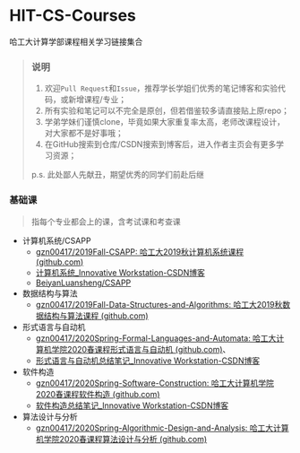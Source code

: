 # HIT-CS-Courses

哈工大计算学部课程相关学习链接集合

> ### 说明
> 1. 欢迎`Pull Request`和`Issue`，推荐学长学姐们优秀的笔记博客和实验代码，或新增课程/专业；
> 2. 所有实验和笔记可以不完全是原创，但若借鉴较多请直接贴上原repo；
> 3. 学弟学妹们谨慎clone，毕竟如果大家重复率太高，老师改课程设计，对大家都不是好事哦；
> 4. 在GitHub搜索到仓库/CSDN搜索到博客后，进入作者主页会有更多学习资源；
>
> p.s. 此处鄙人先献丑，期望优秀的同学们前赴后继

### 基础课

> 指每个专业都会上的课，含考试课和考查课

- 计算机系统/CSAPP
	- [gzn00417/2019Fall-CSAPP: 哈工大2019秋计算机系统课程 (github.com)](https://github.com/gzn00417/2019Fall-CSAPP)
	- [计算机系统_Innovative Workstation-CSDN博客](https://blog.csdn.net/gzn00417/category_9707655.html)
	- [BeiyanLuansheng/CSAPP](https://github.com/BeiyanLuansheng/CSAPP)
- 数据结构与算法
	- [gzn00417/2019Fall-Data-Structures-and-Algorithms: 哈工大2019秋数据结构与算法课程 (github.com)](https://github.com/gzn00417/2019Fall-Data-Structures-and-Algorithms)
- 形式语言与自动机
	- [gzn00417/2020Spring-Formal-Languages-and-Automata: 哈工大计算机学院2020春课程形式语言与自动机 (github.com)](https://github.com/gzn00417/2020Spring-Formal-Languages-and-Automata)、
	- [形式语言与自动机总结笔记_Innovative Workstation-CSDN博客](https://blog.csdn.net/gzn00417/article/details/106885612)
- 软件构造
	- [gzn00417/2020Spring-Software-Construction: 哈工大计算机学院2020春课程软件构造 (github.com)](https://github.com/gzn00417/2020Spring-Software-Construction)
	- [软件构造总结笔记_Innovative Workstation-CSDN博客](https://blog.csdn.net/gzn00417/article/details/107017572)
- 算法设计与分析
	- [gzn00417/2020Spring-Algorithmic-Design-and-Analysis: 哈工大计算机学院2020春课程算法设计与分析 (github.com)](https://github.com/gzn00417/2020Spring-Algorithmic-Design-and-Analysis)

